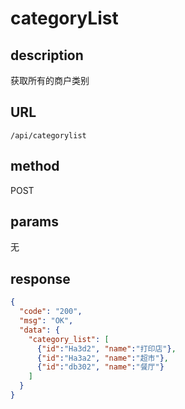 # categoryList

## description

获取所有的商户类别



## URL

```
/api/categorylist
```

## method

POST

## params

 无

## response

```json
{
  "code": "200",
  "msg": "OK",
  "data": {
    "category_list": [
      {"id":"Ha3d2", "name":"打印店"},
      {"id":"Ha3a2", "name":"超市"},
      {"id":"db302", "name":"餐厅"}
  	]
  }
}
```

